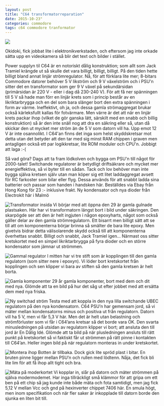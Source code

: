```yaml
---
layout: post
title: "C64 transformatorreparation"
date: 2015-10-23"
categories: commodore
tags: c64 commodore tranformator
---
```

![](/images/320px-Commodore-64-Computer-FL.jpg)

Okidoki, fick jobbat lite i elektronikverkstaden, och eftersom jag inte orkade sätta upp en videokamera så blir det text och bilder i stället.

Power supplyn til C64 är en notoriskt dålig konstruktion; som allt som Jack Tramiel krängde ut så skulle det vara billigt, billigt, billigt. På den tiden hette billigt bland annat linjär strömregulator. Nå, för att förklara lite mer; 8-bitars Commodore datorer behöver 5 V likström och 9 V växelström och i PSU'n sitter det en transformator som ger 9 V växel på sekundärsidan (primärsidan är 220 V - eller i dag då 230-240 V). För att få ner spänningen till 5 V så hade man förr en linjär krets som i princip består av en likriktarbrygga och en del som bara slänger bort den extra spänningen i form av värme. Ineffektivt, oh ja, och dessa gamla strömaggregat brukar också kärleksfullt kallas för fotvärmare. Men värre är det att när en linjär krets packar ihop (vilket de gör ganska lätt, särskilt med en snabb och billig konstruktion) så är den inte snäll nog att dra en säkring eller så, utan då skickar den ut mycket mer ström än de 5 V som datorn vill ha. Upp emot 12 V är inte osannolikt. I C64'an finns det inga som helst skyddskretsar mot detta utan det betyder att den tar med sig minst RAM chippen i graven men antagligen också ett par logikkretsar, lite ROM moduler och CPU'n. Jobbigt att laga :-(



Så vad göra? Dags att ta fram lödkolven och bygga om PSU'n till något för 2000-talet! Switchande regulatorer är betydligt driftsäkrare och mycket mer energieffektiva, så vi byter till en sådan. Tack och lov behöver man inte bygga själva kretsen själv utan man köper sig ett litet laddaggregat avsett för RC farkoster som bilar eller flyg. Dessa används för att snabbt ladda sina batterier och passar som handen i handsken här. Beställdes via Ebay från Hong Kong för 23 :- inklusive frakt. Ny kondensator och nya dioder från Electrokit här i Malmö

![Transformator insida](/images/C64_brick_1-2015-10-20_18.46.24.jpg)
Vi börjar med att öppna den 29 är gamla gulnade plastsaken. Här har vi transformatorn längst bort i bild under säkringen. Den skarpögde ser att den är helt ingjuten i någon epoxyharts, något som också gäller delar av den gamla strömregulatorn. Ett bisarrt men billigt sätt att se till att om komponenterna börjar brinna så smälter de bara lite epoxy. Men givetvis bidrar detta välisolarende skydd också till att komponenterna överhettas snabbt. Billigt och snabbt, Jack Tramiel igen... Närmast oss sitter kretskortet med en simpel likriktarbrygga på fyra dioder och en större kondensator som jämnar ut strömmen.

![Gammal regulator](/images/C64_brick_2-2015-10-20_18.48.56.jpg)
I mitten har vi tre stift som är kopplingen till den gamla regulatorn (som sitter nere i epoxyn). Vi löder bort kretskortet från kopplingen och sen klipper vi bara av stiften så den gamla kretsen är helt borta.

![Gamla komponenter](/images/C64_brick_3-2015-10-20_18.59.49.jpg)
29 år gamla komponenter, bort med dem och dit med nya. Glömde att ta en bild på hur det såg ut efter jobbet med att ersätta dem med nya friska.

![Ny switchad ström](/images/C64_brick_4-2015-10-20_19.49.16.jpg)
Testa med att koppla in den nya lilla switchande UBEC regulatorn på ﻿den nya kondensatorn. C64 PSU’n har gemensam jord, så vi mäter mellan kondensatorns minus och positiva ut från regulatorn. Datorn vill ha 5 V, men vi får 5,3 V här. Men det är helt utan belastning och strömförluster som vi får i C64’ans kretsar så det borde vara OK. Den svarta minusledningen på utsidan av regulatorn klipper vi bort; att ansluta den till jord är En Dålig Idé. Glömde att ta bild på när plusledningen ansluts till rätt punkt på kretskortet så vi faktiskt får ut strömmen på rätt pinne i kontakten till C64’an. Heller ingen bild på när regulatorn monteras in under kretskortet.

![Montera ihop](/images/C64_brick_5-2015-10-20_20.17.09.jpg)
Botten är tillbaka. Dock gick lite spröd plast i bitar. En bruten pinne ligger mellan PSU’n och rullen med lödtenn. Nåja, det fick bli lite lim för att få ihop allt tight och bra.

![Mäta på moderkortet](/images/C64_brick_6-2015-10-20_20.46.23.jpg)
Vi kopplar in, slår på datorn och mäter strömmen på själva modermodemet. Har inga tillräckligt små klämmor för att gripa om ett ben på ett chip så jag kunde inte både mäta och fota samtidigt, men jag fick 5,12 V mellan Vcc och gnd på hexinverter chippet 7406 här. En smula högt, men inom specifikation och när fler saker är inkopplade till datorn borde den sjunka en liten bit till.